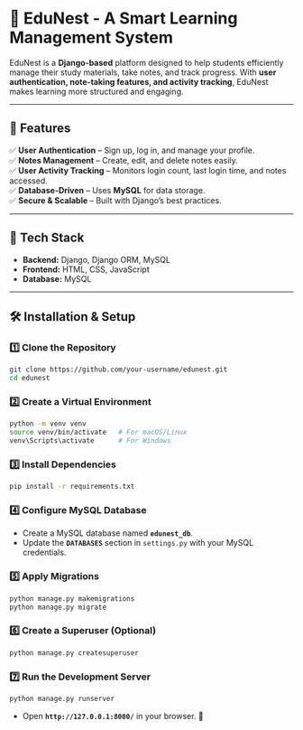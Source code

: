 # 📝 EduNest - A Smart Learning Management System  

EduNest is a **Django-based** platform designed to help students efficiently manage their study materials, take notes, and track progress. With **user authentication, note-taking features, and activity tracking**, EduNest makes learning more structured and engaging.  

---

## 🚀 Features  

✅ **User Authentication** – Sign up, log in, and manage your profile.  
✅ **Notes Management** – Create, edit, and delete notes easily.  
✅ **User Activity Tracking** – Monitors login count, last login time, and notes accessed.  
✅ **Database-Driven** – Uses **MySQL** for data storage.  
✅ **Secure & Scalable** – Built with Django’s best practices.  

---

## 🔧 Tech Stack  

- **Backend:** Django, Django ORM, MySQL  
- **Frontend:** HTML, CSS, JavaScript   
- **Database:** MySQL  

---

## 🛠️ Installation & Setup  

### 1️⃣ Clone the Repository  
```bash
git clone https://github.com/your-username/edunest.git
cd edunest
```

### 2️⃣ Create a Virtual Environment  
```bash
python -m venv venv
source venv/bin/activate   # For macOS/Linux
venv\Scripts\activate      # For Windows
```

### 3️⃣ Install Dependencies  
```bash
pip install -r requirements.txt
```

### 4️⃣ Configure MySQL Database  
- Create a MySQL database named **`edunest_db`**.  
- Update the **`DATABASES`** section in `settings.py` with your MySQL credentials.

### 5️⃣ Apply Migrations  
```bash
python manage.py makemigrations
python manage.py migrate
```

### 6️⃣ Create a Superuser (Optional)  
```bash
python manage.py createsuperuser
```

### 7️⃣ Run the Development Server  
```bash
python manage.py runserver
```
- Open **`http://127.0.0.1:8000/`** in your browser. 🎉  

